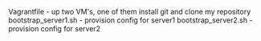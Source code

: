 Vagrantfile - up two VM's, one of them install git and clone my repository
bootstrap_server1.sh - provision config for server1
bootstrap_server2.sh - provision config for server2
